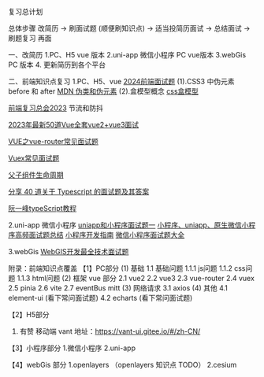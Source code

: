 复习总计划

总体步骤
改简历 -> 刷面试题 (顺便刷知识点) -> 适当投简历面试 -> 总结面试 -> 刷题复习 再面

一、改简历
1.PC、H5 vue 版本
2.uni-app 微信小程序 PC vue版本
3.webGis PC 版本
4. 更新简历到各个平台

二、前端知识点复习
1.PC、H5、vue
[2024前端面试题](https://blog.csdn.net/weixin_57844432/article/details/129578114)
  (1).CSS3 中伪元素 before 和 after  [MDN 伪类和伪元素](https://developer.mozilla.org/zh-CN/docs/Learn/CSS/Building_blocks/Selectors/Pseudo-classes_and_pseudo-elements)
  (2).盒模型概念 [css盒模型](https://developer.mozilla.org/zh-CN/docs/Learn/CSS/Building_blocks/The_box_model)
  

[前端复习总会2023](https://blog.csdn.net/Mr_LiuP/article/details/131702370)
  节流和防抖

[2023年最新50道Vue全套vue2+vue3面试](https://blog.csdn.net/tangdou369098655/article/details/131872419)

[VUE之vue-router常见面试题](https://blog.csdn.net/qq_41161982/article/details/112648684)

[Vuex常见面试题](https://blog.csdn.net/m0_64346035/article/details/124619717)

[父子组件生命周期](https://blog.csdn.net/leilei__66/article/details/118699960)

[分享 40 道关于 Typescript 的面试题及其答案](https://blog.csdn.net/Ed7zgeE9X/article/details/134343153)

[阮一峰typeScript教程](https://typescript.p6p.net/typescript-tutorial/intro.html)

2.uni-app 微信小程序
[uniapp和小程序面试题一](https://juejin.cn/post/7122659278636187678)
[小程序、uniapp、原生微信小程序高频面试题总结](https://blog.csdn.net/qq_45993474/article/details/131989666)
[小程序开发指南](https://developers.weixin.qq.com/ebook?action=get_post_info&docid=0008aeea9a8978ab0086a685851c0a)
[微信小程序面试题大全](https://blog.csdn.net/weixin_53150999/article/details/122486262)

3.webGis 
[WebGIS开发最全技术面试题](https://blog.csdn.net/jdjxbsus/article/details/130927857)


附录：前端知识点覆盖
【1】PC部分
(1) 基础
1.1 基础问题
1.1.1 js问题
1.1.2 css问题
1.1.3 html问题
(2) 框架 vue 部分 
2.1 vue2
2.2 vue3
2.3 vue-router
2.4 vuex
2.5 pinia
2.6 vite
2.7 eventBus mitt
(3) 网络请求
3.1 axios
(4) 其他
4.1 element-ui (看下常问面试题)
4.2 echarts (看下常问面试题)

【2】H5部分
1. 有赞 移动端 vant
   地址：https://vant-ui.gitee.io/#/zh-CN/

【3】小程序部分
1.微信小程序
2.uni-app

【4】webGis 部分
1.openlayers （openlayers 知识点 TODO）
2.cesium